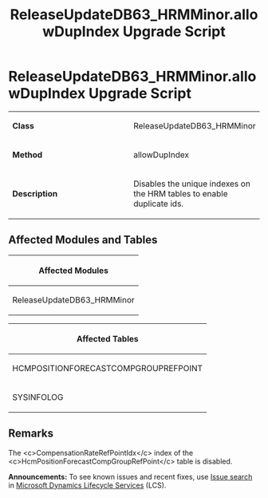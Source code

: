 ﻿---
title: ReleaseUpdateDB63_HRMMinor.allowDupIndex Upgrade Script
TOCTitle: ReleaseUpdateDB63_HRMMinor.allowDupIndex Upgrade Script
ms:assetid: b990e3ef-065c-b4c3-937f-498f02c230c5
ms:mtpsurl: https://msdn.microsoft.com/en-us/library/Dn702803(v=AX.60)
ms:contentKeyID: 65236258
ms.date: 05/18/2015
mtps_version: v=AX.60
---

# ReleaseUpdateDB63\_HRMMinor.allowDupIndex Upgrade Script 


<table>
<colgroup>
<col style="width: 50%" />
<col style="width: 50%" />
</colgroup>
<tbody>
<tr class="odd">
<td><p><strong>Class</strong></p></td>
<td><p>ReleaseUpdateDB63_HRMMinor</p></td>
</tr>
<tr class="even">
<td><p><strong>Method</strong></p></td>
<td><p>allowDupIndex</p></td>
</tr>
<tr class="odd">
<td><p><strong>Description</strong></p></td>
<td><p>Disables the unique indexes on the HRM tables to enable duplicate ids.</p></td>
</tr>
</tbody>
</table>


## Affected Modules and Tables

<table>
<colgroup>
<col style="width: 100%" />
</colgroup>
<thead>
<tr class="header">
<th><p>Affected Modules</p></th>
</tr>
</thead>
<tbody>
<tr class="odd">
<td><p>ReleaseUpdateDB63_HRMMinor</p></td>
</tr>
</tbody>
</table>


<table>
<colgroup>
<col style="width: 100%" />
</colgroup>
<thead>
<tr class="header">
<th><p>Affected Tables</p></th>
</tr>
</thead>
<tbody>
<tr class="odd">
<td><p>HCMPOSITIONFORECASTCOMPGROUPREFPOINT</p></td>
</tr>
<tr class="even">
<td><p>SYSINFOLOG</p></td>
</tr>
</tbody>
</table>


## Remarks

The \<c\>CompensationRateRefPointIdx\</c\> index of the \<c\>HcmPositionForecastCompGroupRefPoint\</c\> table is disabled.

  
**Announcements:** To see known issues and recent fixes, use [Issue search](http://go.microsoft.com/fwlink/?linkid=389258) in [Microsoft Dynamics Lifecycle Services](http://go.microsoft.com/fwlink/?linkid=306505) (LCS).

